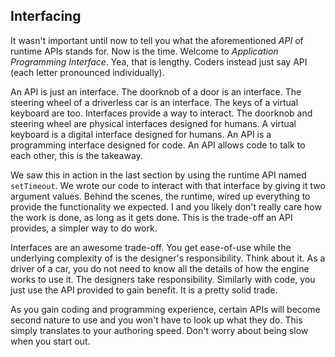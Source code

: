 ## Interfacing

It wasn't important until now to tell you what the aforementioned *API* of runtime APIs stands for. Now is the time. Welcome to *Application Programming Interface*. Yea, that is lengthy. Coders instead just say API (each letter pronounced individually).

An API is just an interface. The doorknob of a door is an interface. The steering wheel of a driverless car is an interface. The keys of a virtual keyboard are too. Interfaces provide a way to interact. The doorknob and steering wheel are physical interfaces designed for humans. A virtual keyboard is a digital interface designed for humans. An API is a programming interface designed for code. An API allows code to talk to each other, this is the takeaway.

We saw this in action in the last section by using the runtime API named `setTimeout`. We wrote our code to interact with that interface by giving it two argument values. Behind the scenes, the runtime, wired up everything to provide the functionality we expected. I and you likely don't really care how the work is done, as long as it gets done. This is the trade-off an API provides, a simpler way to do work.

Interfaces are an awesome trade-off. You get ease-of-use while the underlying complexity of is the designer's responsibility. Think about it. As a driver of a car, you do not need to know all the details of how the engine works to use it. The designers take responsibility. Similarly with code, you just use the API provided to gain benefit. It is a pretty solid trade.

As you gain coding and programming experience, certain APIs will become second nature to use and you won't have to look up what they do. This simply translates to your authoring speed. Don't worry about being slow when you start out.


